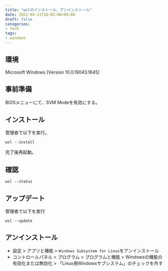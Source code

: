 ```yaml
---
title: "wslのインストール、アンインストール"
date: 2022-04-21T10:02:00+09:00
draft: false
categories:
- tech
tags: 
- windows
---
```


## 環境
Microsoft Windows [Version 10.0.19043.1645]

## 事前準備

BIOSメニューにて、SVM Modeを有効にする。

## インストール
管理者で以下を実行。
```
wsl --install
```
完了後再起動。

## 確認
```
wsl --status
```

## アップデート
管理者で以下を実行
```
wsl --update
```

## アンインストール
+ 設定 > アプリと機能 > `Windows Subsystem for Linux`をアンインストール
+ コントロールパネル > プログラム > プログラムと機能 > Windowsの機能の有効化または無効化 > 「Linux用Windowsサブシステム」のチェックを外す